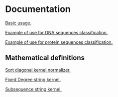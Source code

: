 Documentation
=======
[Basic usage.](basic_usage.ipynb)

[Example of use for DNA sequences classification.](example_DNA_classification.ipynb)

[Example of use for protein sequences classification.](example_protein_classification.ipynb)


## Mathematical definitions

[Sqrt diagonal kernel normalizer.](sqrt_diagonal_kernel_normalizer.ipynb)

[Fixed Degree string kernel.](fixed_degree_string_kernel.ipynb)

[Subsequence string kernel.](subsequence_string_kernel.ipynb)
